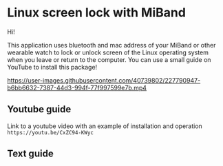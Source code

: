 # Linux screen lock with MiBand

Hi!

This application uses bluetooth and mac address of your MiBand or other wearable watch to lock or unlock screen of the Linux operating system when you leave or return to the computer.
You can use a small guide on YouTube to install this package!




https://user-images.githubusercontent.com/40739802/227790947-b6bb6632-7387-44d3-994f-77f997599e7b.mp4



## Youtube guide
Link to a youtube video with an example of installation and operation ```https://youtu.be/CxZC94-KWyc```

## Text guide
